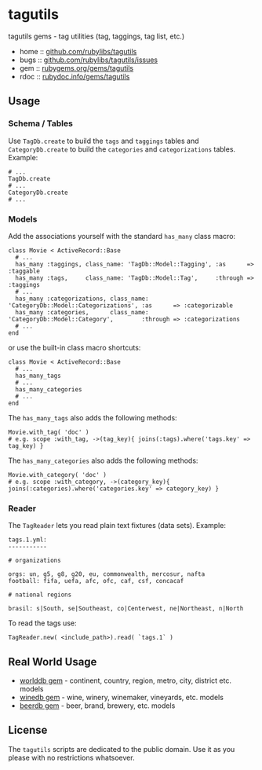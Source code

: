 # tagutils

tagutils gems - tag utilities (tag, taggings, tag list, etc.)

* home  :: [github.com/rubylibs/tagutils](https://github.com/rubylibs/tagutils)
* bugs  :: [github.com/rubylibs/tagutils/issues](https://github.com/rubylibs/tagutils/issues)
* gem   :: [rubygems.org/gems/tagutils](https://rubygems.org/gems/tagutils)
* rdoc  :: [rubydoc.info/gems/tagutils](http://rubydoc.info/gems/tagutils)


## Usage

### Schema / Tables

Use `TagDb.create` to build the `tags` and `taggings` tables
and `CategoryDb.create` to build the `categories` and `categorizations` tables.
Example:

```
# ...
TagDb.create
# ...
CategoryDb.create
# ...
```


### Models

Add the associations yourself with the standard `has_many` class macro:

```
class Movie < ActiveRecord::Base
  # ...
  has_many :taggings, class_name: 'TagDb::Model::Tagging', :as      => :taggable
  has_many :tags,     class_name: 'TagDb::Model::Tag',     :through => :taggings
  # ...
  has_many :categorizations, class_name: 'CategoryDb::Model::Categorizations', :as      => :categorizable
  has_many :categories,      class_name: 'CategoryDb::Model::Category',        :through => :categorizations
  # ...
end
```

or use the built-in class macro shortcuts:

```
class Movie < ActiveRecord::Base
  # ...
  has_many_tags
  # ...
  has_many_categories
  # ...
end
```

The `has_many_tags` also adds the following methods:

```
Movie.with_tag( 'doc' )
# e.g. scope :with_tag, ->(tag_key){ joins(:tags).where('tags.key' => tag_key) }
```

The `has_many_categories` also adds the following methods:

```
Movie.with_category( 'doc' )
# e.g. scope :with_category, ->(category_key){ joins(:categories).where('categories.key' => category_key) }
```

### Reader

The `TagReader` lets you read plain text fixtures (data sets). Example:

```
tags.1.yml:
-----------

# organizations

orgs: un, g5, g8, g20, eu, commonwealth, mercosur, nafta
football: fifa, uefa, afc, ofc, caf, csf, concacaf

# national regions

brasil: s|South, se|Southeast, co|Centerwest, ne|Northeast, n|North
```

To read the tags use:

```
TagReader.new( <include_path>).read( `tags.1` )
```



## Real World Usage

- [worlddb gem](http://rubygems.org/gems/worlddb) - continent, country, region, metro, city, district etc. models
- [winedb gem](http://rubygems.org/gems/winedb) - wine, winery, winemaker, vineyards, etc. models
- [beerdb gem](http://rubygems.org/gems/beerdb) - beer, brand, brewery, etc. models


## License

The `tagutils` scripts are dedicated to the public domain.
Use it as you please with no restrictions whatsoever.
